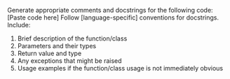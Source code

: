 Generate appropriate comments and docstrings for the following code:
[Paste code here]
Follow [language-specific] conventions for docstrings. Include:
1. Brief description of the function/class
2. Parameters and their types
3. Return value and type
4. Any exceptions that might be raised
5. Usage examples if the function/class usage is not immediately obvious